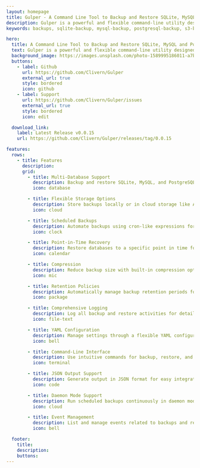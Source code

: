```yaml
---
layout: homepage
title: Gulper - A Command Line Tool to Backup and Restore SQLite, MySQL and PostgreSQL.
description: Gulper is a powerful and flexible command-line utility designed for backing up and restoring SQLite, MySQL, and PostgreSQL databases.
keywords: backups, sqlite-backup, mysql-backup, postgresql-backup, s3-backup, clivern

hero:
  title: A Command Line Tool to Backup and Restore SQLite, MySQL and PostgreSQL.
  text: Gulper is a powerful and flexible command-line utility designed for backing up and restoring SQLite, MySQL, and PostgreSQL databases.
  background_image: https://images.unsplash.com/photo-1589995186011-a7b485edc4bf?q=80&w=2834&auto=format&fit=crop
  buttons:
    - label: Github
      url: https://github.com/Clivern/Gulper
      external_url: true
      style: bordered
      icon: github
    - label: Support
      url: https://github.com/Clivern/Gulper/issues
      external_url: true
      style: bordered
      icon: edit

  download_link:
    label: Latest Release v0.0.15
    url: https://github.com/Clivern/Gulper/releases/tag/0.0.15

features:
  rows:
    - title: Features
      description:
      grid:
        - title: Multi-Database Support
          description: Backup and restore SQLite, MySQL, and PostgreSQL databases.
          icon: database

        - title: Flexible Storage Options
          description: Store backups locally or in cloud storage like AWS S3 and DigitalOcean Spaces.
          icon: cloud

        - title: Scheduled Backups
          description: Automate backups using cron-like expressions for efficient management.
          icon: clock

        - title: Point-in-Time Recovery
          description: Restore databases to a specific point in time for precise recovery.
          icon: calendar

        - title: Compression
          description: Reduce backup size with built-in compression options for efficient storage.
          icon: mic

        - title: Retention Policies
          description: Automatically manage backup retention periods for organized storage.
          icon: package

        - title: Comprehensive Logging
          description: Log all backup and restore activities for detailed tracking.
          icon: file-text

        - title: YAML Configuration
          description: Manage settings through a flexible YAML configuration file.
          icon: bell

        - title: Command-Line Interface
          description: Use intuitive commands for backup, restore, and event management.
          icon: terminal

        - title: JSON Output Support
          description: Generate output in JSON format for easy integration with other tools.
          icon: code

        - title: Daemon Mode Support
          description: Run scheduled backups continuously in daemon mode for uninterrupted service.
          icon: cloud

        - title: Event Management
          description: List and manage events related to backups and restores for better monitoring.
          icon: bell

  footer:
    title:
    description:
    buttons:
---
```

